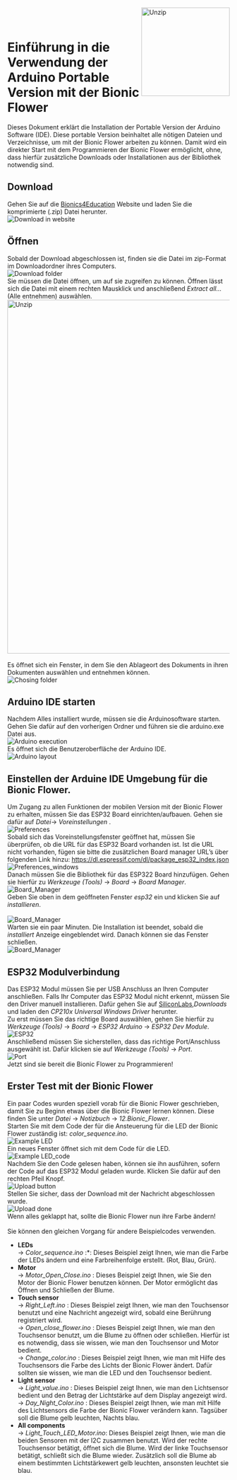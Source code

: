
<br><img src="../img/Logo_Festo.png" alt="Unzip" width="200" align="right"/> <br>
<br>
# Einführung in die Verwendung der Arduino Portable Version mit der Bionic Flower

Dieses Dokument erklärt die Installation der Portable Version der Arduino Software (IDE). Diese portable Version beinhaltet alle nötigen Dateien und Verzeichnisse, um mit der Bionic Flower arbeiten zu können. Damit wird ein direkter Start mit dem Programmieren der Bionic Flower ermöglicht, ohne,  dass hierfür zusätzliche Downloads oder Installationen aus der Bibliothek notwendig sind.
## Download 
Gehen Sie auf die [Bionics4Education](https://www.bionics4education.com/startseite/support) Website und laden Sie die komprimierte (.zip) Datei herunter.
<br>![Download in website](../img/SC_Download_B4E_WebSite_LVNZ.png)

## Öffnen
Sobald der Download abgeschlossen ist, finden sie die Datei im zip-Format im Downloadordner ihres Computers.
<br>![Download folder](../img/SC_Download_Folder_LVNZ.png)
<br>Sie müssen die Datei öffnen, um auf sie zugreifen zu können. Öffnen lässt sich die Datei mit einem rechten Mausklick und anschließend *Extract all...* (Alle entnehmen) auswählen.
<br><img src="../img/SC_Extrac_LVNZ.png" alt="Unzip" width="800"/> <br>
<br>Es öffnet sich ein Fenster, in dem Sie den Ablageort des Dokuments in ihren Dokumenten auswählen und entnehmen können.
<br>![Chosing folder](../img/SC_Docuements_LVNZ.png)

## Arduino IDE starten
Nachdem Alles installiert wurde, müssen sie die Arduinosoftware starten. Gehen Sie dafür auf den vorherigen Ordner und führen sie die arduino.exe Datei aus.
<br>![Arduino execution ](../img/SC_Arduino_execution-LVNZ.png)
<br> Es öffnet sich die Benutzeroberfläche der Arduino IDE. 
<br>![Arduino layout ](../img/Arduino_Layout.PNG)

## Einstellen der Arduine IDE Umgebung für die Bionic Flower.
Um Zugang zu allen Funktionen der mobilen Version mit der Bionic Flower zu erhalten, müssen Sie das ESP32 Board einrichten/aufbauen. Gehen sie dafür auf *Datei*-> *Voreinstellungen* .
<br>![Preferences](../img/SC_Preferences_Menu_LVNZ.png)
<br>Sobald sich das Voreinstellungsfenster geöffnet hat, müssen Sie überprüfen, ob die URL für das ESP32 Board vorhanden ist. Ist die URL nicht vorhanden, fügen sie bitte die zusätzlichen Board manager URL’s über folgenden Link hinzu:  https://dl.espressif.com/dl/package_esp32_index.json 
<br>![Preferences_windows](../img/SC_Preferences_Windows_LVNZ.png)
<br>Danach müssen Sie die Bibliothek für das ESP322 Board hinzufügen. Gehen sie hierfür zu *Werkzeuge (Tools)* -> *Board* -> *Board Manager*.
<br>![Board_Manager](../img/Board_Manager.png)
<br>Geben Sie oben in dem geöffneten Fenster *esp32* ein und klicken Sie auf *installieren*.  
<br>![Board_Manager](../img/SC_ESP32_installation_LVNZ.png)
<br>Warten sie ein paar Minuten. Die Installation ist beendet, sobald die *installiert* Anzeige eingeblendet wird. Danach können sie das Fenster schließen. 
<br>![Board_Manager](../img/SC_esp32_installed_LVNZ.png)

## ESP32 Modulverbindung
Das ESP32 Modul müssen Sie per USB Anschluss an Ihren Computer anschließen. Falls Ihr Computer das ESP32 Modul nicht erkennt, müssen Sie den Driver manuell installieren. Dafür gehen Sie auf  [SiliconLabs](https://www.silabs.com/developers/usb-to-uart-bridge-vcp-drivers),*Downloads* und laden den *CP210x Universal Windows Driver* herunter.
<br> Zu erst müssen Sie das richtige Board auswählen,  gehen Sie hierfür zu *Werkzeuge (Tools)* -> *Board* -> *ESP32 Arduino* -> *ESP32 Dev Module*. 
<br>![ESP32](../img/SC_Select_Board-LVNZ.png)
<br> Anschließend müssen Sie sicherstellen, dass das richtige Port/Anschluss ausgewählt ist. Dafür klicken sie auf *Werkzeuge (Tools)* -> *Port*.
<br>![Port](../img/Port.PNG)
<br>Jetzt sind sie bereit die Bionic Flower zu Programmieren! 

## Erster Test mit der Bionic Flower
Ein paar Codes wurden speziell vorab für die Bionic Flower geschrieben, damit Sie zu Beginn etwas über die Bionic Flower lernen können. Diese finden Sie unter *Datei* -> *Notizbuch* -> *12.Bionic_Flower*.
<br>Starten Sie mit dem Code der für die Ansteuerung für die LED der Bionic Flower zuständig ist: *color_sequence.ino*.
<br>![Example LED](../img/color_sequence_exemple.PNG)
<br>Ein neues Fenster öffnet sich mit dem Code für die LED. 
<br>![Example LED_code](../img/Color_sequence_code.PNG)
<br> Nachdem Sie den Code gelesen haben, können sie ihn ausführen, sofern der Code auf das ESP32 Modul geladen wurde.
Klicken Sie dafür auf den rechten Pfeil Knopf.
<br>![Upload button](../img/SC_Upload_Code-LVNZ.png)
<br>Stellen Sie sicher, dass der Download mit der Nachricht abgeschlossen wurde.
<br>![Upload done](../img/upload_done.PNG)
<br> Wenn alles geklappt hat, sollte die Bionic Flower nun ihre Farbe ändern! 
<br>
<br> Sie können den gleichen Vorgang für andere Beispielcodes verwenden. 
* **LEDs**
    <br>-> *Color_sequence.ino* :*: Dieses Beispiel zeigt Ihnen, wie man die Farbe der LEDs ändern und eine Farbreihenfolge erstellt. (Rot, Blau, Grün).
 * **Motor**
    <br>-> *Motor_Open_Close.ino* : Dieses Beispiel zeigt Ihnen, wie Sie den Motor der Bionic Flower benutzen können. Der Motor ermöglicht das Öffnen und Schließen der Blume.
 * **Touch sensor**
   <br> -> *Right_Left.ino* : Dieses Beispiel zeigt Ihnen, wie man den Touchsensor benutzt und eine Nachricht angezeigt wird, sobald eine Berührung registriert wird.
   <br> -> *Open_close_flower.ino* : Dieses Beispiel zeigt Ihnen, wie man den Touchsensor benutzt, um die Blume zu öffnen oder schließen. Hierfür ist es notwendig, dass sie wissen, wie man den Touchsensor und Motor bedient.
   <br> -> *Change_color.ino* : Dieses Beispiel zeigt Ihnen, wie man mit Hilfe des Touchsensors die Farbe des Lichts der Bionic Flower ändert. Dafür sollten sie wissen, wie man die LED und den Touchsensor bedient.  
 * **Light sensor**
   <br> -> *Light_value.ino* : Dieses Beispiel zeigt Ihnen, wie man den Lichtsensor bedient und den Betrag der Lichtstärke auf dem Display angezeigt wird. 
   <br> -> *Day_Night_Color.ino* : Dieses Beispiel zeigt Ihnen, wie man mit Hilfe des Lichtsensors die Farbe der Bionic Flower verändern kann. Tagsüber soll die Blume gelb leuchten, Nachts blau.
 * **All components** 
 <br> -> *Light_Touch_LED_Motor.ino*: Dieses Beispiel zeigt Ihnen, wie man die beiden Sensoren mit der I2C zusammen benutzt.  Wird der rechte Touchsensor betätigt, öffnet sich die Blume. Wird der linke Touchsensor betätigt, schließt sich die Blume wieder. Zusätzlich soll die Blume ab einem bestimmten Lichtstärkewert gelb leuchten, ansonsten leuchtet sie blau.





